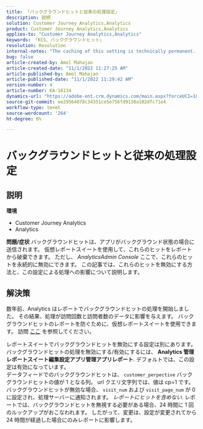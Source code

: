 ```yaml
---
title: 「バックグラウンドヒットと従来の処理設定」
description: 説明
solution: Customer Journey Analytics,Analytics
product: Customer Journey Analytics,Analytics
applies-to: "Customer Journey Analytics,Analytics"
keywords: 「KCS、バックグラウンドヒット」
resolution: Resolution
internal-notes: "The caching of this setting is technically permanent. However, since we restart those services daily, we are practically manually busting that cache once very 24 hours. The setting caching behavior isn't really documented and is more just of an implementation detail. Therefore, be careful when sharing the information with customers."
bug: false
article-created-by: Amol Mahajan
article-created-date: "11/1/2022 11:27:25 AM"
article-published-by: Amol Mahajan
article-published-date: "11/1/2022 11:29:42 AM"
version-number: 4
article-number: KA-16134
dynamics-url: "https://adobe-ent.crm.dynamics.com/main.aspx?forceUCI=1&pagetype=entityrecord&etn=knowledgearticle&id=14339225-d859-ed11-9561-6045bd006f95"
source-git-commit: ee29564078c34351ce5e756fd9138a102dfc71e4
workflow-type: tm+mt
source-wordcount: '264'
ht-degree: 6%

---
```


# バックグラウンドヒットと従来の処理設定

## 説明

<b>環境</b>
- Customer Journey Analytics
- Analytics



<b>問題/症状</b>
バックグラウンドヒットは、アプリがバックグラウンド状態の場合に送信されます。 仮想レポートスイートを使用して、これらのヒットをレポートから破棄できます。 ただし、 *AnalyticsAdmin Console* ここで、これらのヒットを永続的に無効にできます。 この記事では、これらのヒットを無効にする方法と、この設定による処理への影響について説明します。


## 解決策


数年前、Analytics はレポートでバックグラウンドヒットの処理を開始しました。 その結果、処理が訪問回数と訪問者数のデータに影響を与えます。 バックグラウンドヒットのレポートを防ぐために、仮想レポートスイートを使用できます。 訪問 [ここ](https://docs.adobe.com/content/help/ja-JP/analytics/components/virtual-report-suites/vrs-components.html) を参照してください。

レポートスイートでバックグラウンドヒットを無効にする設定は別にあります。 バックグラウンドヒットの処理を無効にする/有効にするには、 <b>Analytics 管理レポートスイート編集設定アプリ管理アプリレポート</b>. デフォルトでは、この設定は有効になっています。
<br>データフィードでのバックグラウンドヒットは、 `customer_perpective` バックグラウンドヒットの値が 1 となる列。 url クエリ文字列では、値は cp=1 です。<br>
バックグラウンドヒットが無効な場合、 `visit_num` および `visit_page_num` が 0 に設定され、処理サーバーに通知されます。 *レポートにヒットを含めない*. レポートでは、バックグラウンドヒットを無視する必要がある場合、24 時間に 1 回のルックアップがおこなわれます。 したがって、変更は、設定が変更されてから 24 時間が経過した場合にのみレポートに影響します。


